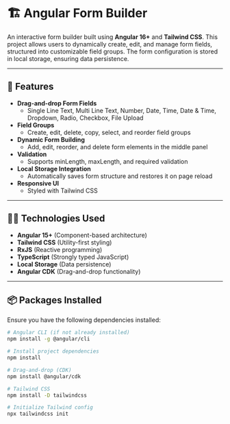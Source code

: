 # 🏗️ Angular Form Builder

An interactive form builder built using **Angular 16+** and **Tailwind CSS**. This project allows users to dynamically create, edit, and manage form fields, structured into customizable field groups. The form configuration is stored in local storage, ensuring data persistence.

---

## 🚀 **Features**

- **Drag-and-drop Form Fields**  
  - Single Line Text, Multi Line Text, Number, Date, Time, Date & Time, Dropdown, Radio, Checkbox, File Upload
- **Field Groups**  
  - Create, edit, delete, copy, select, and reorder field groups
- **Dynamic Form Building**  
  - Add, edit, reorder, and delete form elements in the middle panel
- **Validation**  
  - Supports minLength, maxLength, and required validation
- **Local Storage Integration**  
  - Automatically saves form structure and restores it on page reload
- **Responsive UI**  
  - Styled with Tailwind CSS

---

## 🧑‍💻 **Technologies Used**

- **Angular 15+** (Component-based architecture)  
- **Tailwind CSS** (Utility-first styling)  
- **RxJS** (Reactive programming)  
- **TypeScript** (Strongly typed JavaScript)  
- **Local Storage** (Data persistence)  
- **Angular CDK** (Drag-and-drop functionality)

---

## 📦 **Packages Installed**

Ensure you have the following dependencies installed:

```bash
# Angular CLI (if not already installed)
npm install -g @angular/cli

# Install project dependencies
npm install

# Drag-and-drop (CDK)
npm install @angular/cdk

# Tailwind CSS
npm install -D tailwindcss

# Initialize Tailwind config
npx tailwindcss init
